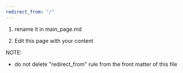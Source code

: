 ```yaml
---
redirect_from: "/"
---
```



1) rename it in main_page.md

2) Edit this page with your content


NOTE: 
- do not delete "redirect_from" rule from the front matter of this file
